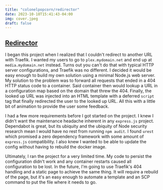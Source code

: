 ```yaml
---
title: "colonelpopcorn/redirector"
date: 2023-10-18T15:41:43-04:00
img: cover.jpeg
draft: false
---
```

## [Redirector](https://gitlab.com/colonelpopcorn/redirector)

I began this project when I realized that I couldn\'t redirect to another URL with Traefik. I wanted my users to go to `plex.mydomain.net` and end up at `media.mydomain.net` instead. Turns out you can't do that with typical HTTP server configurations, and Traefik was no different. I decided it would be easy enough to build my own solution using a minimal Node.js web server. My solution to the problem was to forward all requests that ended in a 404 HTTP status code to a container. Said container then would lookup a URL in a configuration map based on the domain that threw the 404. Finally, the looked up URL was injected into an HTML template with a deferred `script` tag that finally redirected the user to the looked up URL. All this with a little bit of animation to provide the user some feedback.

I had a few more requirements before I got started on the project. I knew I didn't want the maintenance headache inherent in any `express.js` project. Dependabot is great, but its ubiquity and the ubiquity of Node security research mean I would have no rest from running `npm audit`. I found `urest` which promised a zero dependency framework with some amount of `express.js` compatibility. I also knew I wanted to be able to update the config without having to rebuild the docker image.

Ultimately, I ran the project for a very limited time. My code to persist the configuration didn't work and any container restarts caused all configuration to be lost. In the future, I'm going to use Traefik's 404 handling and a static page to achieve the same thing. It will require a rebuild of the page, but it's an easy enough to automate a template and an SCP command to put the file where it needs to go.
